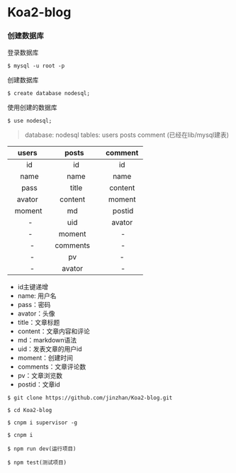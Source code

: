 # Koa2-blog

### 创建数据库

登录数据库
```
$ mysql -u root -p
```
创建数据库
```
$ create database nodesql;
```
使用创建的数据库
```
$ use nodesql;
```

> database: nodesql  tables: users posts comment  (已经在lib/mysql建表)


| users   | posts    |  comment  |
| :----: | :----:   | :----: |
|   id    |   id    |   id    |
|   name    |   name    |   name    |
|   pass    |   title    |   content    |
|   avator     | content      |   moment    |
|    moment     | md      |    postid   |
|     -    | uid      |   avator    |
|     -    | moment      |    -   |
|     -   | comments      |    -   |      
|     -   | pv             |   -   |      
|     -   |  avator       |    -   |    


* id主键递增
* name: 用户名
* pass：密码
* avator：头像
* title：文章标题
* content：文章内容和评论
* md：markdown语法
* uid：发表文章的用户id
* moment：创建时间
* comments：文章评论数
* pv：文章浏览数
* postid：文章id

```
$ git clone https://github.com/jinzhan/Koa2-blog.git
```
```
$ cd Koa2-blog
```
```
$ cnpm i supervisor -g
```
```
$ cnpm i
```
```
$ npm run dev(运行项目)
```
```
$ npm test(测试项目)
```
